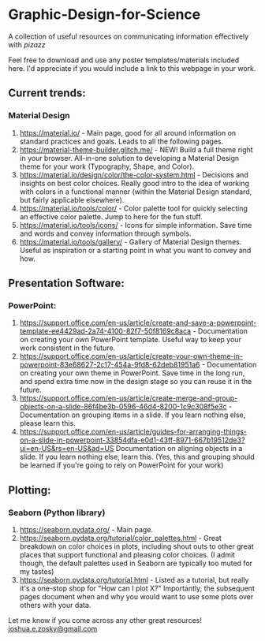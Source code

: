 # Graphic-Design-for-Science
A collection of useful resources on communicating information effectively with *pizazz*

Feel free to download and use any poster templates/materials included here. I'd appreciate if you would include a link to this webpage in your work.

## Current trends:
### Material Design
1) https://material.io/ - Main page, good for all around information on standard practices and goals. Leads to all the following pages.
2) https://material-theme-builder.glitch.me/ - NEW! Build a full theme right in your browser. All-in-one solution to developing a Material Design theme for your work (Typography, Shape, and Color).
3) https://material.io/design/color/the-color-system.html - Decisions and insights on best color choices. Really good intro to the idea of working with colors in a functional manner (within the Material Design standard, but fairly applicable elsewhere).
4) https://material.io/tools/color/ - Color palette tool for quickly selecting an effective color palette. Jump to here for the fun stuff.
5) https://material.io/tools/icons/ - Icons for simple information. Save time and words and convey information through symbols.
6) https://material.io/tools/gallery/ - Gallery of Material Design themes. Useful as inspiration or a starting point in what you want to convey and how.

## Presentation Software:
###  PowerPoint:
1) https://support.office.com/en-us/article/create-and-save-a-powerpoint-template-ee4429ad-2a74-4100-82f7-50f8169c8aca - Documentation on creating your own PowerPoint template. Useful way to keep your work consistent in the future.
2) https://support.office.com/en-us/article/create-your-own-theme-in-powerpoint-83e68627-2c17-454a-9fd8-62deb81951a6 - Documentation on creating your own theme in PowerPoint. Save time in the long run, and spend extra time now in the design stage so you can reuse it in the future.
3) https://support.office.com/en-us/article/create-merge-and-group-objects-on-a-slide-86f4be3b-0596-46d4-8200-1c9c308f5e3c - Documentation on grouping items in a slide. If you learn nothing else, please learn this.
4) https://support.office.com/en-us/article/guides-for-arranging-things-on-a-slide-in-powerpoint-33854dfa-e0d1-43ff-8971-667b19512de3?ui=en-US&rs=en-US&ad=US Documentation on aligning objects in a slide. If you learn nothing else, learn this. (Yes, this and grouping should be learned if you're going to rely on PowerPoint for your work)

## Plotting:
### Seaborn (Python library)
1) https://seaborn.pydata.org/ - Main page.
2) https://seaborn.pydata.org/tutorial/color_palettes.html - Great breakdown on color choices in plots, including shout outs to other great places that support functional and pleasing color choices. (I admit though, the default palettes used in Seaborn are typically too muted for my tastes)
3) https://seaborn.pydata.org/tutorial.html - Listed as a tutorial, but really it's a one-stop shop for "How can I plot X?" Importantly, the subsequent pages document when and why you would want to use some plots over others with your data.

Let me know if you come across any other great resources! joshua.e.zosky@gmail.com
